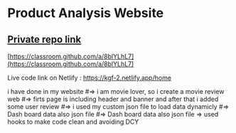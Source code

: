 # Product Analysis Website

## [Private repo link](https://classroom.github.com/a/8blYLhL7)
[https://classroom.github.com/a/8blYLhL7](https://classroom.github.com/a/8blYLhL7)

Live code link on Netlify : https://kgf-2.netlify.app/home 

 i have done in my website 
 #=> i am movie lover, so i create a movie review web
 #=> firts page is including header and banner and after that i added some user review
 #=> i used my custom json file to load data dynamicly 
 #=> Dash board data also json file 
 #=> Dash board data also json file 
 => used hooks to make code clean and avoiding DCY 

